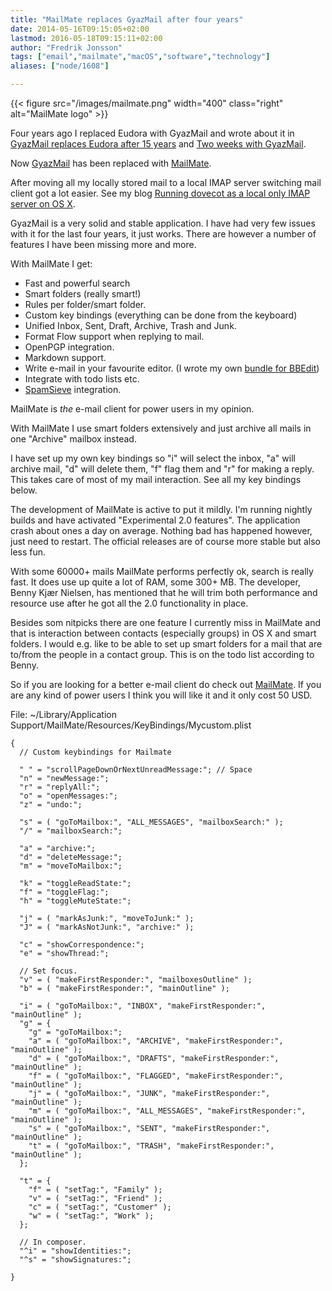 ```yaml
---
title: "MailMate replaces GyazMail after four years"
date: 2014-05-16T09:15:05+02:00
lastmod: 2016-05-18T09:15:11+02:00
author: "Fredrik Jonsson"
tags: ["email","mailmate","macOS","software","technology"]
aliases: ["node/1608"]

---
```


{{< figure src="/images/mailmate.png" width="400" class="right" alt="MailMate logo" >}}

Four years ago I replaced Eudora with GyazMail and wrote about it in [GyazMail replaces Eudora after 15 years](/node/1341) and [Two weeks with GyazMail](/node/1343).

Now [GyazMail](http://gyazsquare.com/gyazmail/) has been replaced with [MailMate](https://freron.com/).

After moving all my locally stored mail to a local IMAP server switching mail client got a lot easier. See my blog [Running dovecot as a local only IMAP server on OS X](/node/1607).

GyazMail is a very solid and stable application. I have had very few issues with it for the last four years, it just works. There are however a number of features I have been missing more and more.

With MailMate I get:

* Fast and powerful search
* Smart folders (really smart!)
* Rules per folder/smart folder.
* Custom key bindings (everything can be done from the keyboard)
* Unified Inbox, Sent, Draft, Archive, Trash and Junk.
* Format Flow support when replying to mail.
* OpenPGP integration.
* Markdown support.
* Write e-mail in your favourite editor. (I wrote my own [bundle for BBEdit](https://github.com/frjo/mailmate-bundles))
* Integrate with todo lists etc.
* [SpamSieve](https://c-command.com/spamsieve/) integration.

MailMate is *the* e-mail client for power users in my opinion.

With MailMate I use smart folders extensively and just archive all mails in one "Archive" mailbox instead.

I have set up my own key bindings so "i" will select the inbox, "a" will archive mail, "d" will delete them, "f" flag them and "r" for making a reply. This takes care of most of my mail interaction. See all my key bindings below.

The development of MailMate is active to put it mildly. I'm running nightly builds and have activated "Experimental 2.0 features". The application crash about ones a day on average. Nothing bad has happened however, just need to restart. The official releases are of course more stable but also less fun.

With some 60000+ mails MailMate performs perfectly ok, search is really fast. It does use up quite a lot of RAM, some 300+ MB. The developer, Benny Kjær Nielsen, has mentioned that he will trim both performance and resource use after he got all the 2.0 functionality in place.

Besides som nitpicks there are one feature I currently miss in MailMate and that is interaction between contacts (especially groups) in OS X and smart folders. I would e.g. like to be able to set up smart folders for a mail that are to/from the people in a contact group. This is on the todo list according to Benny.

So if you are looking for a better e-mail client do check out [MailMate](https://freron.com/). If you are any kind of power users I think you will like it and it only cost 50 USD.


File: ~/Library/Application Support/MailMate/Resources/KeyBindings/Mycustom.plist

~~~~
{
  // Custom keybindings for Mailmate

  " " = "scrollPageDownOrNextUnreadMessage:"; // Space
  "n" = "newMessage:";
  "r" = "replyAll:";
  "o" = "openMessages:";
  "z" = "undo:";

  "s" = ( "goToMailbox:", "ALL_MESSAGES", "mailboxSearch:" );
  "/" = "mailboxSearch:";

  "a" = "archive:";
  "d" = "deleteMessage:";
  "m" = "moveToMailbox:";

  "k" = "toggleReadState:";
  "f" = "toggleFlag:";
  "h" = "toggleMuteState:";

  "j" = ( "markAsJunk:", "moveToJunk:" );
  "J" = ( "markAsNotJunk:", "archive:" );

  "c" = "showCorrespondence:";
  "e" = "showThread:";

  // Set focus.
  "v" = ( "makeFirstResponder:", "mailboxesOutline" );
  "b" = ( "makeFirstResponder:", "mainOutline" );

  "i" = ( "goToMailbox:", "INBOX", "makeFirstResponder:", "mainOutline" );
  "g" = {
    "g" = "goToMailbox:";
    "a" = ( "goToMailbox:", "ARCHIVE", "makeFirstResponder:", "mainOutline" );
    "d" = ( "goToMailbox:", "DRAFTS", "makeFirstResponder:", "mainOutline" );
    "f" = ( "goToMailbox:", "FLAGGED", "makeFirstResponder:", "mainOutline" );
    "j" = ( "goToMailbox:", "JUNK", "makeFirstResponder:", "mainOutline" );
    "m" = ( "goToMailbox:", "ALL_MESSAGES", "makeFirstResponder:", "mainOutline" );
    "s" = ( "goToMailbox:", "SENT", "makeFirstResponder:", "mainOutline" );
    "t" = ( "goToMailbox:", "TRASH", "makeFirstResponder:", "mainOutline" );
  };

  "t" = {
    "f" = ( "setTag:", "Family" );
    "v" = ( "setTag:", "Friend" );
    "c" = ( "setTag:", "Customer" );
    "w" = ( "setTag:", "Work" );
  };

  // In composer.
  "^i" = "showIdentities:";
  "^s" = "showSignatures:";

}
~~~~

